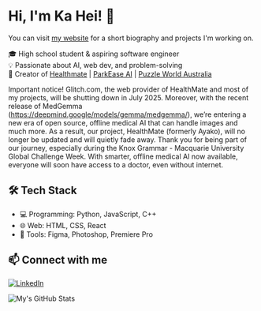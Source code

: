 
# Hi, I'm Ka Hei! 👋
You can visit [my website](https://www.shorturl.at/v8TYg) for a short biography and projects I'm working on.

🎓 High school student & aspiring software engineer  
💡 Passionate about AI, web dev, and problem-solving  
🚀 Creator of [Healthmate](https://healthmate.glitch.me) | [ParkEase AI](https://parkease.glitch.me) | [Puzzle World Australia](https://puzzleworldaustralia.square.site)  

Important notice!
Glitch.com, the web provider of HealthMate and most of my projects, will be shutting down in July 2025. Moreover, with the recent release of MedGemma (https://deepmind.google/models/gemma/medgemma/), we’re entering a new era of open source, offline medical AI that can handle images and much more. As a result, our project, HealthMate (formerly Ayako), will no longer be updated and will quietly fade away. Thank you for being part of our journey, especially during the Knox Grammar - Macquarie University Global Challenge Week. With smarter, offline medical AI now available, everyone will soon have access to a doctor, even without internet.


## 🛠 Tech Stack  
- 💻 Programming: Python, JavaScript, C++  
- 🌐 Web: HTML, CSS, React  
- 📱 Tools: Figma, Photoshop, Premiere Pro  

## 📫 Connect with me  
[![LinkedIn](https://img.shields.io/badge/LinkedIn-Connect-blue?style=flat&logo=linkedin)](https://linkedin.com/in/ka-hei-chan-952aa1304/)  

![My's GitHub Stats](https://github-readme-stats.vercel.app/api?username=kaheichanturtle&show_icons=true&theme=dark&count_private=true)
